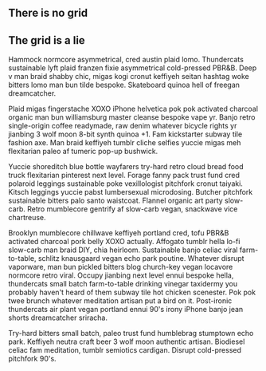 ## There is no grid
## The grid is a lie



Hammock normcore asymmetrical, cred austin plaid lomo. Thundercats sustainable lyft plaid franzen fixie asymmetrical cold-pressed PBR&B. Deep v man braid shabby chic, migas kogi cronut keffiyeh seitan hashtag woke bitters lomo man bun tilde bespoke. Skateboard quinoa hell of freegan dreamcatcher.

Plaid migas fingerstache XOXO iPhone helvetica pok pok activated charcoal organic man bun williamsburg master cleanse bespoke vape yr. Banjo retro single-origin coffee readymade, raw denim whatever bicycle rights yr jianbing 3 wolf moon 8-bit synth quinoa +1. Fam kickstarter subway tile fashion axe. Man braid keffiyeh tumblr cliche selfies yuccie migas meh flexitarian paleo af tumeric pop-up bushwick.

Yuccie shoreditch blue bottle wayfarers try-hard retro cloud bread food truck flexitarian pinterest next level. Forage fanny pack trust fund cred polaroid leggings sustainable poke vexillologist pitchfork cronut taiyaki. Kitsch leggings yuccie pabst lumbersexual microdosing. Butcher pitchfork sustainable bitters palo santo waistcoat. Flannel organic art party slow-carb. Retro mumblecore gentrify af slow-carb vegan, snackwave vice chartreuse.

Brooklyn mumblecore chillwave keffiyeh portland cred, tofu PBR&B activated charcoal pork belly XOXO actually. Affogato tumblr hella lo-fi slow-carb man braid DIY, chia heirloom. Sustainable banjo celiac viral farm-to-table, schlitz knausgaard vegan echo park poutine. Whatever disrupt vaporware, man bun pickled bitters blog church-key vegan locavore normcore retro viral. Occupy jianbing next level ennui bespoke hella, thundercats small batch farm-to-table drinking vinegar taxidermy you probably haven't heard of them subway tile hot chicken scenester. Pok pok twee brunch whatever meditation artisan put a bird on it. Post-ironic thundercats air plant vegan portland ennui 90's irony iPhone banjo jean shorts dreamcatcher sriracha.

Try-hard bitters small batch, paleo trust fund humblebrag stumptown echo park. Keffiyeh neutra craft beer 3 wolf moon authentic artisan. Biodiesel celiac fam meditation, tumblr semiotics cardigan. Disrupt cold-pressed pitchfork 90's.
